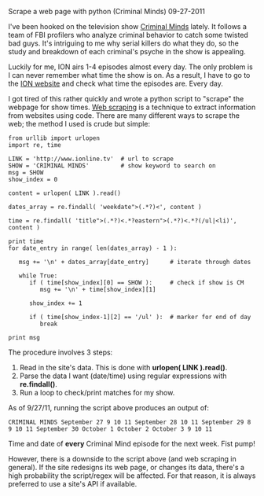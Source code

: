 Scrape a web page with python (Criminal Minds)
09-27-2011    

I've been hooked on the television show [Criminal Minds][1] lately. It follows a team of FBI profilers who analyze criminal behavior to catch some twisted bad guys. It's intriguing to me why serial killers do what they do, so the study and breakdown of each criminal's psyche in the show is appealing.

Luckily for me, ION airs 1-4 episodes almost every day. The only problem is I can never remember what time the show is on. As a result, I have to go to the [ION website][2] and check what time the episodes are. Every day.

I got tired of this rather quickly and wrote a python script to "scrape" the webpage for show times. [Web scraping][3] is a technique to extract information from websites using code. There are many different ways to scrape the web; the method I used is crude but simple:

<pre><code class=language-python>from urllib import urlopen
import re, time

LINK = 'http://www.ionline.tv'  # url to scrape
SHOW = 'CRIMINAL MINDS'         # show keyword to search on
msg = SHOW
show_index = 0

content = urlopen( LINK ).read()

dates_array = re.findall( 'weekdate">(.*?)&lt;', content )

time = re.findall( 'title">(.*?)&lt;.*?eastern">(.*?)&lt;.*?(/ul|&lt;li)', content )

print time
for date_entry in range( len(dates_array) - 1 ):

   msg += '\n' + dates_array[date_entry]      # iterate through dates

   while True:                         
      if ( time[show_index][0] == SHOW ):     # check if show is CM
         msg += '\n' + time[show_index][1]

      show_index += 1

      if ( time[show_index-1][2] == '/ul' ):  # marker for end of day
         break

print msg
</code></pre>

The procedure involves 3 steps:

1. Read in the site's data. This is done with **urlopen( LINK ).read()**.
2. Parse the data I want (date/time) using regular expressions with **re.findall()**.
3. Run a loop to check/print matches for my show.

As of 9/27/11, running the script above produces an output of:

`CRIMINAL MINDS
September 27
9
10
11
September 28
10
11
September 29
8
9
10
11
September 30
October 1
October 2
October 3
9
10
11`

Time and date of **every** Criminal Mind episode for the next week. Fist pump!

However, there is a downside to the script above (and web scraping in general). If the site redesigns its web page, or changes its data, there's a high probability the script/regex will be affected. For that reason, it is always preferred to use a site's API if available.

[1]: http://en.wikipedia.org/wiki/Criminal_Minds
[2]: http://www.iontelevision.com/
[3]: http://en.wikipedia.org/wiki/Web_scraping
